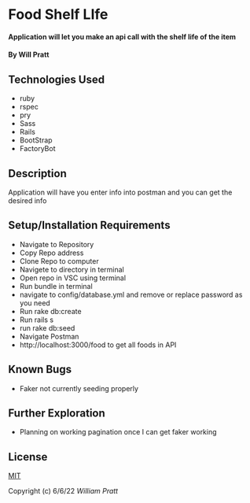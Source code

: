 #  Food Shelf LIfe

#### Application will let you make an api call with the shelf life of the item

#### By Will Pratt

## Technologies Used

* ruby
* rspec
* pry
* Sass
* Rails
* BootStrap
* FactoryBot


## Description

Application will have you enter info into postman and you can get the desired info

## Setup/Installation Requirements

* Navigate to Repository 
* Copy Repo address
* Clone Repo to computer
* Navigete to directory in terminal
* Open repo in VSC using terminal 
* Run bundle in terminal
* navigate to config/database.yml and remove or replace password as you need
* Run rake db:create
* Run rails s
* run rake db:seed
* Navigate Postman
* http://localhost:3000/food to get all foods in API

## Known Bugs

* Faker not currently seeding properly

## Further Exploration

* Planning on working pagination once I can get faker working

## License

[MIT](https://opensource.org/licenses/MIT)

Copyright (c) 6/6/22 _William Pratt_